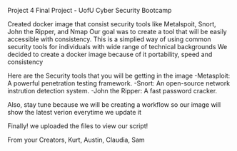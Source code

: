Project 4 Final Project - UofU Cyber Security Bootcamp

Created docker image that consist security tools like Metalspoit, Snort, John the Ripper, and Nmap
Our goal was to create a tool that will be easily accessible with consistency. This is a simplied way of using common security tools for individuals with wide range of technical backgrounds We decided to create a docker image because of it portability, speed and consistency

Here are the Security tools that you will be getting in the image -Metasploit: A powerful penetration testing framework. -Snort: An open-source network instrution detection system. -John the Ripper: A fast password cracker.

Also, stay tune  because we will be creating a workflow so our image will show the latest verion everytime we update it

Finally! we uploaded the files to view our script!

From your Creators, Kurt, Austin, Claudia, Sam
